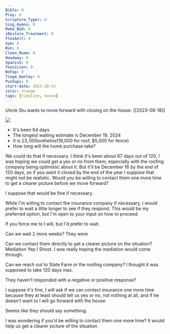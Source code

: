 ```yaml
---
Bible: 0
Pray: 0
Scripture_Typer: 0
Sing_Hymns: 0
Make_Bed: 0
iRestore_Treatment: 0
Flexbelt: 0
Gym: 0
Run: 0
Clean_Room: 0
Headway: 0
Spanish: 0
Yousicion: 0
NoFap: 0
Tiege_Hanley: 0
Pushups: 0
start-date: 2023-10-24
color: orange
tags: [timeline, house]
---
```

<span 
	  class='ob-timelines' 
	  data-title='State Farm Taking Awhile' 
	  data-img = 'https://i.imgur.com/SrApQ7p.jpg'> 
	Uncle Stu wants to move forward with closing on the house.
</span>
[[2023-08-18]]

![](https://i.imgur.com/SrApQ7p.jpg)


- It's been 64 days 
- The longest waiting estimate is December 19, 2024
- It is $23,000 on the line ($18,000 for roof, $5,000 for fence)
- How long will the home purchase take?

We could do that if necessary. I think it's been about 67 days out of 120, I was hoping we could get a yes or no from them, especially with the roofing company being optimistic about it. But it'll be December 16 by the end of 120 days, so if you want it closed by the end of the year I suppose that might not be realistic. Would you be willing to contact them one more time to get a clearer picture before we move forward?

I suppose that would be fine if necessary. 

While I'm willing to contact the insurance company if necessary, I would prefer to wait a little longer to see if they respond. This would be my preferred option, but I'm open to your input on how to proceed.

If you force me to I will, but I'd prefer to wait.

Can we wait 2 more weeks? They were

Can we contact them directly to get a clearer picture on the situation? Mediation 
Yep I 
Shoot. I was really hoping the mediation would come through.

Can we reach out to State Farm or the roofing company? I thought it was supposed to take 120 days max.

They haven’t responded with a negative or positive response?

I suppose it's fine, I will ask if we can contact insurance one more time because they at least should tell us yes or no, not nothing at all, and if he doesn't want to I will go forward with the house

Seems like they should say something.

I was wondering if you'd be willing to contact them one more time? It would help us get a clearer picture of the situation.